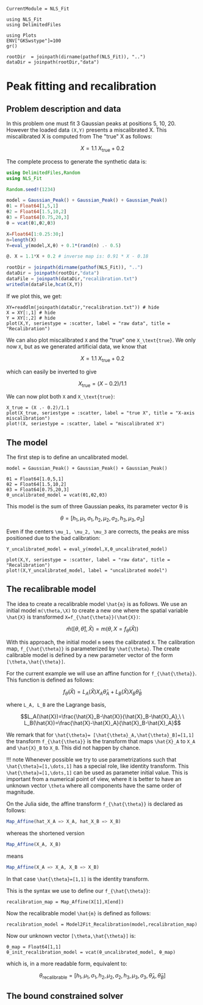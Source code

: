  ```@meta
CurrentModule = NLS_Fit
```

```@setup session
using NLS_Fit
using DelimitedFiles

using Plots
ENV["GKSwstype"]=100
gr()

rootDir  = joinpath(dirname(pathof(NLS_Fit)), "..")
dataDir = joinpath(rootDir,"data")
```

# Peak fitting and recalibration

## Problem description and data

In this problem one must fit 3 Gaussian peaks at positions 5, 10, 20. However the
loaded data `(X,Y)` presents a miscalibrated X. This miscalibrated X
is computed from The "true" X as follows:

```math
X = 1.1\ X_\text{true} + 0.2
```
The complete process to generate the synthetic data is:

```julia
using DelimitedFiles,Random
using NLS_Fit

Random.seed!(1234)

model = Gaussian_Peak() + Gaussian_Peak() + Gaussian_Peak()
θ1 = Float64[1,5,1]
θ2 = Float64[1.5,10,2]
θ3 = Float64[0.75,20,3]
θ = vcat(θ1,θ2,θ3)

X=Float64[1:0.25:30;]
n=length(X)
Y=eval_y(model,X,θ) + 0.1*(rand(n) .- 0.5)

@. X = 1.1*X + 0.2 # inverse map is: 0.91 * X - 0.18

rootDir = joinpath(dirname(pathof(NLS_Fit)), "..")
dataDir = joinpath(rootDir,"data")
dataFile = joinpath(dataDir,"recalibration.txt")
writedlm(dataFile,hcat(X,Y))


```

If we plot this, we get:

```@example session
XY=readdlm(joinpath(dataDir,"recalibration.txt")) # hide
X = XY[:,1] # hide
Y = XY[:,2] # hide
plot(X,Y, seriestype = :scatter, label = "raw data", title = "Recalibration")
```

We can also plot miscalibrated ``X`` and the "true" one ``X_\text{true}``. We only now ``X``, but as we generated artificial data, we know that 

```math
X = 1.1\ X_\text{true} + 0.2
```

which can easily be inverted to give 


```math
X_\text{true} = (X - 0.2)/1.1
```

We can now plot both ``X`` and ``X_\text{true}``:

```@example session
X_true = (X .- 0.2)/1.1
plot(X_true, seriestype = :scatter, label = "true X", title = "X-axis miscalibration")
plot!(X, seriestype = :scatter, label = "miscalibrated X")
```

## The model

The first step is to define an uncalibrated model.

```@example session
model = Gaussian_Peak() + Gaussian_Peak() + Gaussian_Peak()

θ1 = Float64[1.0,5,1]
θ2 = Float64[1.5,10,2]
θ3 = Float64[0.75,20,3]
θ_uncalibrated_model = vcat(θ1,θ2,θ3)
```

This model is the sum of three Gaussian peaks, its parameter vector θ is
```math
\theta = [ h_1, \mu_1, \sigma_1, h_2, \mu_2, \sigma_2, h_3, \mu_3, \sigma_3]
```

Even if the centers ``\mu_1, \mu_2, \mu_3`` are corrects, the peaks are miss positioned due to the bad calibration:

```@example session
Y_uncalibrated_model = eval_y(model,X,θ_uncalibrated_model)

plot(X,Y, seriestype = :scatter, label = "raw data", title = "Recalibration")
plot!(X,Y_uncalibrated_model, label = "uncalibrated model")
```

## The recalibrable model

The idea to create a recalibrable model ``\hat{m}`` is as follows. We use an initial model ``m(\theta,\X)`` to create a new one where the spatial variable ``\hat{X}`` is transformed ``X=f_{\hat{\theta}}(\hat{X})``:
```math
\hat{m}([\theta,\hat{\theta}],\hat{X})=m(\theta,X=f_{\hat{\theta}}(\hat{X}))
```
With this approach, the initial model ``m`` sees the calibrated ``X``. The calibration map, ``f_{\hat{\theta}}`` is parameterized by ``\hat{\theta}``. The create calibrable model is defined by a new parameter vector of the form ``[\theta,\hat{\theta}]``.

For the current example we will use an affine function for ``f_{\hat{\theta}}``. This function is defined as follows:

```math
f_{\hat{\theta}}(\hat{X}) = L_A(\hat{X})X_A\hat{\theta}_A + L_B(\hat{X})X_B\hat{\theta}_B
```
where ``L_A, L_B`` are the Lagrange basis, 
```math
L_A(\hat{X})=\frac{\hat{X}_B-\hat{X}}{\hat{X}_B-\hat{X}_A},\ \ L_B(\hat{X})=\frac{\hat{X}-\hat{X}_A}{\hat{X}_B-\hat{X}_A}
```
We remark that for ``\hat{\theta}= [\hat{\theta}_A,\hat{\theta}_B]=[1,1]`` the transform ``f_{\hat{\theta}}`` is the transform that maps  ``\hat{X}_A`` to ``X_A`` and ``\hat{X}_B`` to ``X_B``. This did not happen by chance.

!!! note 
    Whenever possible we try to use parametrizations such that ``\hat{\theta}=[1,\dots,1]`` has a 
	special role, like identity transform. This ``\hat{\theta}=[1,\dots,1]`` can be used as parameter 
	initial value. This is important from a numerical point of view, where it is better to have an 
	unknown vector ``\theta`` where all components have the same order of magnitude.
   
On the Julia side, the affine transform ``f_{\hat{\theta}}`` is declared as follows:
```julia
Map_Affine(hat_X_A => X_A, hat_X_B => X_B)
```
whereas the shortened version
```julia
Map_Affine(X_A, X_B)
```
means
```julia
Map_Affine(X_A => X_A, X_B => X_B)
```
In that case ``\hat{\theta}=[1,1]`` is the identity transform.

This is the syntax we use to define our ``f_{\hat{\theta}}``:

```@example session
recalibration_map = Map_Affine(X[1],X[end])
```

Now the recalibrable model ``\hat{m}`` is defined as follows:

```@example session
recalibration_model = Model2Fit_Recalibration(model,recalibration_map)
```

Now our unknown vector ``[\theta,\hat{\theta}]`` is:

```@example session
θ_map = Float64[1,1]
θ_init_recalibration_model = vcat(θ_uncalibrated_model, θ_map)
```
which is, in a more readable form, equivalent to:

```math
\theta_{\text{recalibrable}} = [ h_1, \mu_1, \sigma_1, h_2, \mu_2, \sigma_2, h_3, \mu_3, \sigma_3, \hat{\theta}_A, \hat{\theta}_B]
```

## The bound constrained solver













